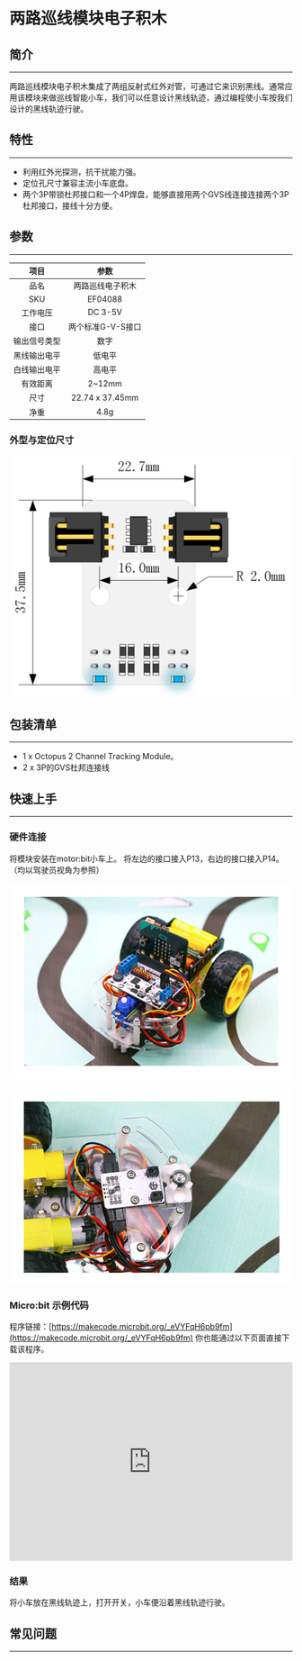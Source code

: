 # 两路巡线模块电子积木

## 简介
---
两路巡线模块电子积木集成了两组反射式红外对管，可通过它来识别黑线。通常应用该模块来做巡线智能小车，我们可以任意设计黑线轨迹，通过编程使小车按我们设计的黑线轨迹行驶。

## 特性
---
- 利用红外光探测，抗干扰能力强。
- 定位孔尺寸兼容主流小车底盘。
- 两个3P带锁杜邦接口和一个4P焊盘，能够直接用两个GVS线连接连接两个3P杜邦接口，接线十分方便。

## 参数
---

项目 | 参数 
:-: | :-: 
品名|两路巡线电子积木
SKU|EF04088
工作电压|DC 3-5V
接口|两个标准G-V-S接口
输出信号类型|数字
黑线输出电平|低电平
白线输出电平|高电平
有效距离|2~12mm
尺寸|22.74 x 37.45mm
净重|4.8g

### 外型与定位尺寸
![](./images/u76NzbX.png)

## 包装清单
---
- 1 x Octopus 2 Channel Tracking Module。
- 2 x 3P的GVS杜邦连接线 

## 快速上手
---
### 硬件连接
将模块安装在motor:bit小车上。
将左边的接口接入P13，右边的接口接入P14。（均以驾驶员视角为参照）

![](./images/iNdkjrq.jpg) 

![](./images/Y7tolMD.jpg)

### Micro:bit 示例代码
程序链接：[https://makecode.microbit.org/_eVYFqH6pb9fm](https://makecode.microbit.org/_eVYFqH6pb9fm)
你也能通过以下页面直接下载该程序。
<div style="position:relative;height:0;padding-bottom:70%;overflow:hidden;"><iframe style="position:absolute;top:0;left:0;width:100%;height:100%;" src="https://makecode.microbit.org/#pub:_Ep84RMKkhcHs" frameborder="0" sandbox="allow-popups allow-forms allow-scripts allow-same-origin"></iframe></div>

### 结果
将小车放在黑线轨迹上，打开开关，小车便沿着黑线轨迹行驶。

## 常见问题
---

